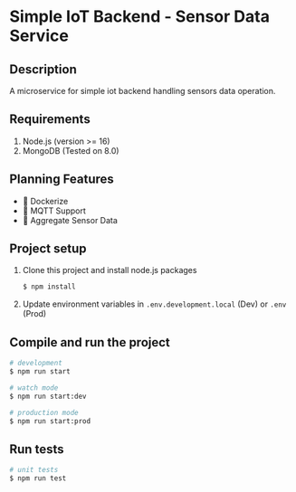 # Simple IoT Backend - Sensor Data Service

## Description

A microservice for simple iot backend handling sensors data operation.

## Requirements

1. Node.js (version >= 16)
2. MongoDB (Tested on 8.0)

## Planning Features

- :black_square_button: Dockerize
- :black_square_button: MQTT Support
- :black_square_button: Aggregate Sensor Data

## Project setup

1. Clone this project and install node.js packages

    ```bash
    $ npm install
    ```

2. Update environment variables in `.env.development.local` (Dev) or `.env` (Prod)

## Compile and run the project

```bash
# development
$ npm run start

# watch mode
$ npm run start:dev

# production mode
$ npm run start:prod
```

## Run tests

```bash
# unit tests
$ npm run test
```